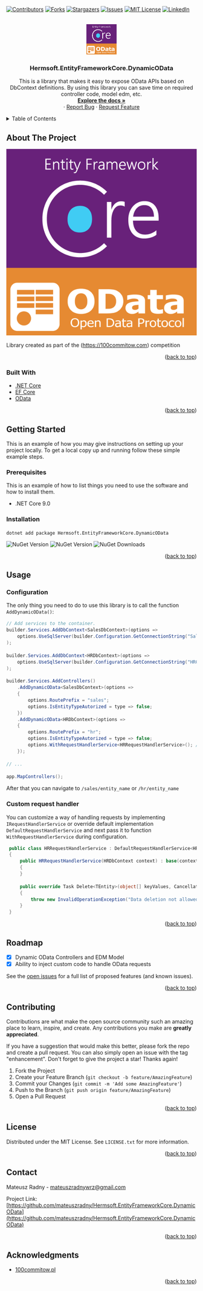  <!-- Improved compatibility of back to top link: See: https://github.com/othneildrew/Best-README-Template/pull/73 -->
<a name="readme-top"></a>
<!--
*** Thanks for checking out the Best-README-Template. If you have a suggestion
*** that would make this better, please fork the repo and create a pull request
*** or simply open an issue with the tag "enhancement".
*** Don't forget to give the project a star!
*** Thanks again! Now go create something AMAZING! :D
-->



<!-- PROJECT SHIELDS -->
<!--
*** I'm using markdown "reference style" links for readability.
*** Reference links are enclosed in brackets [ ] instead of parentheses ( ).
*** See the bottom of this document for the declaration of the reference variables
*** for contributors-url, forks-url, etc. This is an optional, concise syntax you may use.
*** https://www.markdownguide.org/basic-syntax/#reference-style-links
-->
[![Contributors][contributors-shield]][contributors-url]
[![Forks][forks-shield]][forks-url]
[![Stargazers][stars-shield]][stars-url]
[![Issues][issues-shield]][issues-url]
[![MIT License][license-shield]][license-url]
[![LinkedIn][linkedin-shield]][linkedin-url]



<!-- PROJECT LOGO -->
<br />
<div align="center">
  <a href="https://github.com/mateuszradny/Hermsoft.EntityFrameworkCore.DynamicOData">
    <img src="images/logo.png" alt="Logo" width="80" height="80">
  </a>

<h3 align="center">Hermsoft.EntityFrameworkCore.DynamicOData</h3>
  <p align="center">
    This is a library that makes it easy to expose OData APIs based on DbContext definitions. By using this library you can save time on required controller code, model edm, etc.
    <br />
    <a href="https://github.com/mateuszradny/Hermsoft.EntityFrameworkCore.DynamicOData"><strong>Explore the docs »</strong></a>
    <br />
    ·
    <a href="https://github.com/mateuszradny/Hermsoft.EntityFrameworkCore.DynamicOData/issues">Report Bug</a>
    ·
    <a href="https://github.com/mateuszradny/Hermsoft.EntityFrameworkCore.DynamicOData/issues">Request Feature</a>
  </p>
</div>



<!-- TABLE OF CONTENTS -->
<details>
  <summary>Table of Contents</summary>
  <ol>
    <li>
      <a href="#about-the-project">About The Project</a>
      <ul>
        <li><a href="#built-with">Built With</a></li>
      </ul>
    </li>
    <li>
      <a href="#getting-started">Getting Started</a>
      <ul>
        <li><a href="#prerequisites">Prerequisites</a></li>
        <li><a href="#installation">Installation</a></li>
      </ul>
    </li>
    <li><a href="#usage">Usage</a></li>
    <li><a href="#roadmap">Roadmap</a></li>
    <li><a href="#contributing">Contributing</a></li>
    <li><a href="#license">License</a></li>
    <li><a href="#contact">Contact</a></li>
    <li><a href="#acknowledgments">Acknowledgments</a></li>
  </ol>
</details>



<!-- ABOUT THE PROJECT -->
## About The Project

[![Product Name Screen Shot][product-screenshot]](https://github.com/mateuszradny/Hermsoft.EntityFrameworkCore.DynamicOData)

Library created as part of the (https://100commitow.com) competition

<p align="right">(<a href="#readme-top">back to top</a>)</p>



### Built With

- [.NET Core](https://dotnet.microsoft.com/)
- [EF Core](https://learn.microsoft.com/en-us/ef/core/)
- [OData](https://www.odata.org/)

<p align="right">(<a href="#readme-top">back to top</a>)</p>



<!-- GETTING STARTED -->
## Getting Started

This is an example of how you may give instructions on setting up your project locally.
To get a local copy up and running follow these simple example steps.

### Prerequisites

This is an example of how to list things you need to use the software and how to install them.
* .NET Core 9.0

### Installation

`dotnet add package Hermsoft.EntityFrameworkCore.DynamicOData`

![NuGet Version](https://img.shields.io/nuget/v/Hermsoft.EntityFrameworkCore.DynamicOData)
![NuGet Version](https://img.shields.io/nuget/vpre/Hermsoft.EntityFrameworkCore.DynamicOData)
![NuGet Downloads](https://img.shields.io/nuget/dt/Hermsoft.EntityFrameworkCore.DynamicOData)

<p align="right">(<a href="#readme-top">back to top</a>)</p>

<!-- USAGE EXAMPLES -->
## Usage 

### Configuration
The only thing you need to do to use this library is to call the function `AddDynamicOData()`:

```csharp
// Add services to the container.
builder.Services.AddDbContext<SalesDbContext>(options =>
    options.UseSqlServer(builder.Configuration.GetConnectionString("SalesConnectionString"))
);

builder.Services.AddDbContext<HRDbContext>(options =>
    options.UseSqlServer(builder.Configuration.GetConnectionString("HRConnectionString"))
);

builder.Services.AddControllers()
    .AddDynamicOData<SalesDbContext>(options =>
    {
        options.RoutePrefix = "sales";
        options.IsEntityTypeAutorized = type => false;
    })
    .AddDynamicOData<HRDbContext>(options =>
    {
        options.RoutePrefix = "hr";
        options.IsEntityTypeAutorized = type => false;
        options.WithRequestHandlerService<HRRequestHandlerService>(); // optional
    });

// ...

app.MapControllers();
```
After that you can navigate to `/sales/entity_name` or `/hr/entity_name`

### Custom request handler
You can customize a way of handling requests by implementing `IRequestHandlerService` or override default implementation `DefaultRequestHandlerService` and next pass it to function `WithRequestHandlerService` during configuration.
```csharp
 public class HRRequestHandlerService : DefaultRequestHandlerService<HRDbContext>
 {
     public HRRequestHandlerService(HRDbContext context) : base(context)
     {
     }

     public override Task Delete<TEntity>(object[] keyValues, CancellationToken cancellationToken = default)
     {
         throw new InvalidOperationException("Data deletion not allowed.");
     }
 }
```
<p align="right">(<a href="#readme-top">back to top</a>)</p>



<!-- ROADMAP -->
## Roadmap

- [x] Dynamic OData Controllers and EDM Model
- [x] Ability to inject custom code to handle OData requests

See the [open issues](https://github.com/mateuszradny/Hermsoft.EntityFrameworkCore.DynamicOData/issues) for a full list of proposed features (and known issues).

<p align="right">(<a href="#readme-top">back to top</a>)</p>



<!-- CONTRIBUTING -->
## Contributing

Contributions are what make the open source community such an amazing place to learn, inspire, and create. Any contributions you make are **greatly appreciated**.

If you have a suggestion that would make this better, please fork the repo and create a pull request. You can also simply open an issue with the tag "enhancement".
Don't forget to give the project a star! Thanks again!

1. Fork the Project
2. Create your Feature Branch (`git checkout -b feature/AmazingFeature`)
3. Commit your Changes (`git commit -m 'Add some AmazingFeature'`)
4. Push to the Branch (`git push origin feature/AmazingFeature`)
5. Open a Pull Request

<p align="right">(<a href="#readme-top">back to top</a>)</p>



<!-- LICENSE -->
## License

Distributed under the MIT License. See `LICENSE.txt` for more information.

<p align="right">(<a href="#readme-top">back to top</a>)</p>



<!-- CONTACT -->
## Contact

Mateusz Radny - mateuszradnywrz@gmail.com

Project Link: [https://github.com/mateuszradny/Hermsoft.EntityFrameworkCore.DynamicOData](https://github.com/mateuszradny/Hermsoft.EntityFrameworkCore.DynamicOData)

<p align="right">(<a href="#readme-top">back to top</a>)</p>



<!-- ACKNOWLEDGMENTS -->
## Acknowledgments

* [100commitow.pl](100commitow.pl)

<p align="right">(<a href="#readme-top">back to top</a>)</p>



<!-- MARKDOWN LINKS & IMAGES -->
<!-- https://www.markdownguide.org/basic-syntax/#reference-style-links -->
[100commitow.pl]: https://100commitow.pl/
[contributors-shield]: https://img.shields.io/github/contributors/mateuszradny/Hermsoft.EntityFrameworkCore.DynamicOData.svg?style=for-the-badge
[contributors-url]: https://github.com/mateuszradny/Hermsoft.EntityFrameworkCore.DynamicOData/graphs/contributors
[forks-shield]: https://img.shields.io/github/forks/mateuszradny/Hermsoft.EntityFrameworkCore.DynamicOData.svg?style=for-the-badge
[forks-url]: https://github.com/mateuszradny/Hermsoft.EntityFrameworkCore.DynamicOData/network/members
[stars-shield]: https://img.shields.io/github/stars/mateuszradny/Hermsoft.EntityFrameworkCore.DynamicOData.svg?style=for-the-badge
[stars-url]: https://github.com/mateuszradny/Hermsoft.EntityFrameworkCore.DynamicOData/stargazers
[issues-shield]: https://img.shields.io/github/issues/mateuszradny/Hermsoft.EntityFrameworkCore.DynamicOData.svg?style=for-the-badge
[issues-url]: https://github.com/mateuszradny/Hermsoft.EntityFrameworkCore.DynamicOData/issues
[license-shield]: https://img.shields.io/github/license/mateuszradny/Hermsoft.EntityFrameworkCore.DynamicOData.svg?style=for-the-badge
[license-url]: https://github.com/mateuszradny/Hermsoft.EntityFrameworkCore.DynamicOData/blob/main/LICENSE
[linkedin-shield]: https://img.shields.io/badge/-LinkedIn-black.svg?style=for-the-badge&logo=linkedin&colorB=555
[linkedin-url]: https://www.linkedin.com/in/mateusz-radny-71379ab5/
[product-screenshot]: images/logo.png
[Next.js]: https://img.shields.io/badge/next.js-000000?style=for-the-badge&logo=nextdotjs&logoColor=white
[Next-url]: https://nextjs.org/
[React.js]: https://img.shields.io/badge/React-20232A?style=for-the-badge&logo=react&logoColor=61DAFB
[React-url]: https://reactjs.org/
[Vue.js]: https://img.shields.io/badge/Vue.js-35495E?style=for-the-badge&logo=vuedotjs&logoColor=4FC08D
[Vue-url]: https://vuejs.org/
[Angular.io]: https://img.shields.io/badge/Angular-DD0031?style=for-the-badge&logo=angular&logoColor=white
[Angular-url]: https://angular.io/
[Svelte.dev]: https://img.shields.io/badge/Svelte-4A4A55?style=for-the-badge&logo=svelte&logoColor=FF3E00
[Svelte-url]: https://svelte.dev/
[Laravel.com]: https://img.shields.io/badge/Laravel-FF2D20?style=for-the-badge&logo=laravel&logoColor=white
[Laravel-url]: https://laravel.com
[Bootstrap.com]: https://img.shields.io/badge/Bootstrap-563D7C?style=for-the-badge&logo=bootstrap&logoColor=white
[Bootstrap-url]: https://getbootstrap.com
[JQuery.com]: https://img.shields.io/badge/jQuery-0769AD?style=for-the-badge&logo=jquery&logoColor=white
[JQuery-url]: https://jquery.com 
